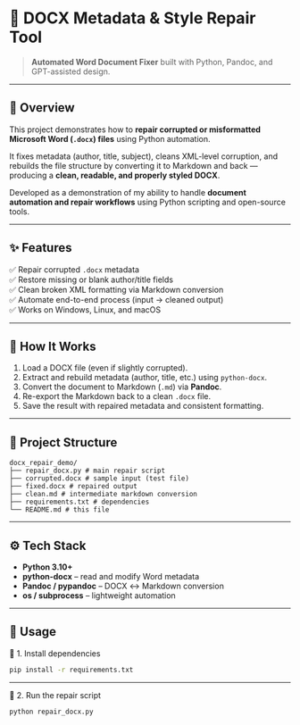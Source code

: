 # 🧰 DOCX Metadata & Style Repair Tool  
> **Automated Word Document Fixer** built with Python, Pandoc, and GPT-assisted design.

---

## 📖 Overview
This project demonstrates how to **repair corrupted or misformatted Microsoft Word (`.docx`) files** using Python automation.

It fixes metadata (author, title, subject), cleans XML-level corruption, and rebuilds the file structure by converting it to Markdown and back — producing a **clean, readable, and properly styled DOCX**.

Developed as a demonstration of my ability to handle **document automation and repair workflows** using Python scripting and open-source tools.

---

## ✨ Features
✅ Repair corrupted `.docx` metadata  
✅ Restore missing or blank author/title fields  
✅ Clean broken XML formatting via Markdown conversion  
✅ Automate end-to-end process (input → cleaned output)  
✅ Works on Windows, Linux, and macOS  

---

## 🧠 How It Works
1. Load a DOCX file (even if slightly corrupted).  
2. Extract and rebuild metadata (author, title, etc.) using `python-docx`.  
3. Convert the document to Markdown (`.md`) via **Pandoc**.  
4. Re-export the Markdown back to a clean `.docx` file.  
5. Save the result with repaired metadata and consistent formatting.

---

## 🧩 Project Structure
```
docx_repair_demo/
├── repair_docx.py # main repair script
├── corrupted.docx # sample input (test file)
├── fixed.docx # repaired output
├── clean.md # intermediate markdown conversion
├── requirements.txt # dependencies
└── README.md # this file
```


---

## ⚙️ Tech Stack
- **Python 3.10+**  
- **python-docx** – read and modify Word metadata  
- **Pandoc / pypandoc** – DOCX ↔ Markdown conversion  
- **os / subprocess** – lightweight automation  

---

## 🚀 Usage

🧩 1. Install dependencies
```bash
pip install -r requirements.txt
```
---
🧩 2. Run the repair script
```bash
python repair_docx.py
```
